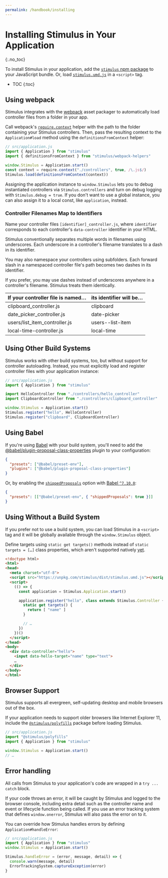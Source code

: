 ```yaml
---
permalink: /handbook/installing
---
```


# Installing Stimulus in Your Application
{:.no_toc}

To install Stimulus in your application, add the [`stimulus` npm package](https://www.npmjs.com/package/stimulus) to your JavaScript bundle. Or, load [`stimulus.umd.js`](https://unpkg.com/stimulus/dist/stimulus.umd.js) in a `<script>` tag.

* TOC
{:toc}

## Using webpack

Stimulus integrates with the [webpack](https://webpack.js.org/) asset packager to automatically load controller files from a folder in your app.

Call webpack's [`require.context`](https://webpack.js.org/api/module-methods/#require-context) helper with the path to the folder containing your Stimulus controllers. Then, pass the resulting context to the `Application#load` method using the `definitionsFromContext` helper:

```js
// src/application.js
import { Application } from "stimulus"
import { definitionsFromContext } from "stimulus/webpack-helpers"

window.Stimulus = Application.start()
const context = require.context("./controllers", true, /\.js$/)
Stimulus.load(definitionsFromContext(context))
```

Assigning the application instance to `window.Stimulus` lets you to debug instantiated controllers via `Stimulus.controllers` and turn on debug logging with `Stimulus.debug = true`. If you don't want to use a global instance, you can also assign it to a local const, like `application`, instead.

### Controller Filenames Map to Identifiers

Name your controller files `[identifier]_controller.js`, where `identifier` corresponds to each controller's `data-controller` identifier in your HTML.

Stimulus conventionally separates multiple words in filenames using underscores. Each underscore in a controller's filename translates to a dash in its identifier.

You may also namespace your controllers using subfolders. Each forward slash in a namespaced controller file's path becomes two dashes in its identifier.

If you prefer, you may use dashes instead of underscores anywhere in a controller's filename. Stimulus treats them identically.

If your controller file is named… | its identifier will be…
--------------------------------- | -----------------------
clipboard_controller.js           | clipboard
date_picker_controller.js         | date-picker
users/list_item_controller.js     | users\-\-list-item
local-time-controller.js          | local-time

## Using Other Build Systems

Stimulus works with other build systems, too, but without support for controller autoloading. Instead, you must explicitly load and register controller files with your application instance:

```js
// src/application.js
import { Application } from "stimulus"

import HelloController from "./controllers/hello_controller"
import ClipboardController from "./controllers/clipboard_controller"

window.Stimulus = Application.start()
Stimulus.register("hello", HelloController)
Stimulus.register("clipboard", ClipboardController)
```

## Using Babel

If you're using [Babel](https://babeljs.io/) with your build system, you'll need to add the [@babel/plugin-proposal-class-properties](https://babeljs.io/docs/en/babel-plugin-proposal-class-properties) plugin to your configuration:

```json
{
  "presets": ["@babel/preset-env"],
  "plugins": ["@babel/plugin-proposal-class-properties"]
}
```

Or, by enabling the [`shippedProposals`](https://babeljs.io/docs/en/babel-preset-env#shippedproposals) option with [Babel `^7.10.0`](https://babeljs.io/blog/2020/05/25/7.10.0):

```json
{
  "presets": [["@babel/preset-env", { "shippedProposals": true }]]
}
```

## Using Without a Build System

If you prefer not to use a build system, you can load Stimulus in a `<script>` tag and it will be globally available through the `window.Stimulus` object.

Define targets using `static get targets()` methods instead of `static targets = […]` class properties, which aren't supported natively [yet](https://github.com/tc39/proposal-static-class-features/).

```html
<!doctype html>
<html>
<head>
  <meta charset="utf-8">
  <script src="https://unpkg.com/stimulus/dist/stimulus.umd.js"></script>
  <script>
    (() => {
      const application = Stimulus.Application.start()

      application.register("hello", class extends Stimulus.Controller {
        static get targets() {
          return [ "name" ]
        }

        // …
      })
    })()
  </script>
</head>
<body>
  <div data-controller="hello">
    <input data-hello-target="name" type="text">
    …
  </div>
</body>
</html>
```

## Browser Support

Stimulus supports all evergreen, self-updating desktop and mobile browsers out of the box.

If your application needs to support older browsers like Internet Explorer 11, include the [`@stimulus/polyfills`](https://www.npmjs.com/package/@stimulus/polyfills) package before loading Stimulus.

```js
// src/application.js
import "@stimulus/polyfills"
import { Application } from "stimulus"

window.Stimulus = Application.start()
// …
```

## Error handling

All calls from Stimulus to your application's code are wrapped in a `try ... catch` block.

If your code throws an error, it will be caught by Stimulus and logged to the browser console, including extra detail such as the controller name and event or lifecycle function being called. If you use an error tracking system that defines `window.onerror`, Stimulus will also pass the error on to it.

You can override how Stimulus handles errors by defining `Application#handleError`:

```js
// src/application.js
import { Application } from "stimulus"
window.Stimulus = Application.start()

Stimulus.handleError = (error, message, detail) => {
  console.warn(message, detail)
  ErrorTrackingSystem.captureException(error)
}
```
